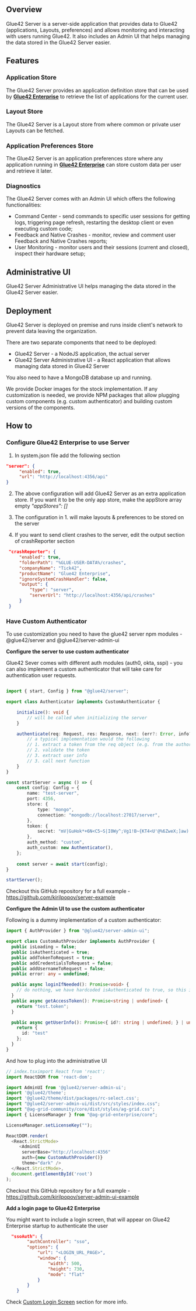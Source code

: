 ## Overview

<glue42 name="addClass" class="colorSection" element="p" text="Available since Glue42 Enterprise 3.12">

Glue42 Server is a server-side application that provides data to Glue42 (applications, Layouts, preferences) and allows monitoring and interacting with users running Glue42. It also includes an Admin UI that helps managing the data stored in the Glue42 Server easier.

<glue42 name="diagram" image="../../images/server/server-architecture.png">

## Features

### Application Store

The Glue42 Server provides an application definition store that can be used by [**Glue42 Enterprise**](https://glue42.com/enterprise/) to retrieve the list of applications for the current user.

### Layout Store

The Glue42 Server is a Layout store from where common or private user Layouts can be fetched.

### Application Preferences Store

The Glue42 Server is an application preferences store where any application running in [**Glue42 Enterprise**](https://glue42.com/enterprise/) can store custom data per user and retrieve it later.

### Diagnostics

The Glue42 Server comes with an Admin UI which offers the following functionalities:

- Command Center - send commands to specific user sessions for getting logs, triggering page refresh, restarting the desktop client or even executing custom code;
- Feedback and Native Crashes - monitor, review and comment user Feedback and Native Crashes reports;
- User Monitoring - monitor users and their sessions (current and closed), inspect their hardware setup;

## Administrative UI

Glue42 Server Administrative UI helps managing the data stored in the Glue42 Server easier.

<glue42 name="diagram" image="../../images/server/admin-ui-dashboard.png">

<glue42 name="diagram" image="../../images/server/admin-ui-apps.png">

<glue42 name="diagram" image="../../images/server/admin-ui-dashboard-apps-by-group.png">

## Deployment

Glue42 Server is deployed on premise and runs inside client's network to prevent data leaving the organization.

There are two separate components that need to be deployed:
* Glue42 Server - a NodeJS application, the actual server
* Glue42 Server Administrative UI - a React application that allows managing data stored in Glue42 Server

You also need to have a MongoDB database up and running.

We provide Docker images for the stock implementation. If any customization is needed, we provide NPM packages that allow plugging custom components (e.g. custom authenticator) and building custom versions of the components.

## How to

### Configure Glue42 Enterprise to use Server

1. In system.json file add the following section
````json
"server": {
     "enabled": true,
     "url": "http://localhost:4356/api"        
}
````

2. The above configuration will add Glue42 Server as an extra application store. If you want it to be the only app store, make the appStore array empty *"appStores": []*

3. The configuration in 1. will make layouts & preferences to be stored on the server

4. If you want to send client crashes to the server, edit the output section of crashReporter section

````json
 "crashReporter": {
     "enabled": true,
     "folderPath": "%GLUE-USER-DATA%/crashes",
     "companyName": "Tick42",
     "productName": "Glue42 Enterprise",
     "ignoreSystemCrashHandler": false,
     "output": {
         "type": "server",
         "serverUrl": "http://localhost:4356/api/crashes"
     }
 }
````
### Have Custom Authenticator

To use customization you need to have the glue42 server npm modules - @glue42/server and @glue42/server-admin-ui

**Configure the server to use custom authenticator**

Glue42 Sever comes with different auth modules (auth0, okta, sspi) - you can also implement a custom authenticator that will take care for authentication user requests.

```typescript

import { start, Config } from "@glue42/server";

export class Authenticator implements CustomAuthenticator {

    initialize(): void {
        // will be called when initializing the server
    }

    authenticate(req: Request, res: Response, next: (err?: Error, info?: User) => void): void {
        // a typical implementation would the following
        // 1. extract a token from the req object (e.g. from the authorization request header)
        // 2. validate the token
        // 3. extract user info 
        // 3. call next function
    }
}

const startServer = async () => {
    const config: Config = {
        name: "test-server",
        port: 4356,
        store: {
            type: "mongo",
            connection: "mongodb://localhost:27017/server",
        },
        token: {
            secret: "mV|GuHok*+6N<C5~S|I0Wy^;Vg1!B~{KT4<U'@%6ZweX;]aw)|wkK5}QmodFl.s"
        },
        auth_method: "custom",
        auth_custom: new Authenticator(),        
    };
    
    const server = await start(config);
}

startServer();
```

Checkout this GitHub repository for a full example - https://github.com/kirilpopov/server-example

**Configure the Admin UI to use the custom authenticator**

Following is a dummy implementation of a custom authenticator:

```typescript
import { AuthProvider } from "@glue42/server-admin-ui";

export class CustomAuthProvider implements AuthProvider {
  public isLoading = false;
  public isAuthenticated = true;
  public addTokenToRequest = true;
  public addCredentialsToRequest = false;
  public addUsernameToRequest = false;
  public error: any = undefined;

  public async loginIfNeeded(): Promise<void> {
    // do nothing, we have hardcoded isAuthenticated to true, so this is never called
  }
  public async getAccessToken(): Promise<string | undefined> {
    return "test.token";
  }

  public async getUserInfo(): Promise<{ id?: string | undefined; } | undefined> {
    return {
      id: "test"
    };
  }
}

```

And how to plug into the administrative UI

```typescript
// index.tsximport React from 'react';
import ReactDOM from 'react-dom';

import AdminUI from '@glue42/server-admin-ui';
import '@glue42/theme';
import '@glue42/theme/dist/packages/rc-select.css';
import "@glue42/server-admin-ui/dist/src/styles/index.css";
import "@ag-grid-community/core/dist/styles/ag-grid.css";
import { LicenseManager } from "@ag-grid-enterprise/core";

LicenseManager.setLicenseKey("");

ReactDOM.render(
  <React.StrictMode>
     <AdminUI
      serverBase="http://localhost:4356"
      auth={new CustomAuthProvider()}            
      theme="dark" />
  </React.StrictMode>,
  document.getElementById('root')
);

```

Checkout this GitHub repository for a full example - https://github.com/kirilpopov/server-admin-ui-example

**Add a login page to Glue42 Enterprise**

You might want to include a login screen, that will appear on Glue42 Enterprise startup to authenticate the user 

```json
  "ssoAuth": {
        "authController": "sso",
        "options": {
            "url": "<LOGIN_URL_PAGE>",
            "window": {
                "width": 500,
                "height": 730,
                "mode": "flat"
            }
        }
    }
```
Check [Custom Login Screen](https://docs.glue42.com/getting-started/how-to/rebrand-glue42/functionality/index.html#login_screen-authentication) section for more info.


